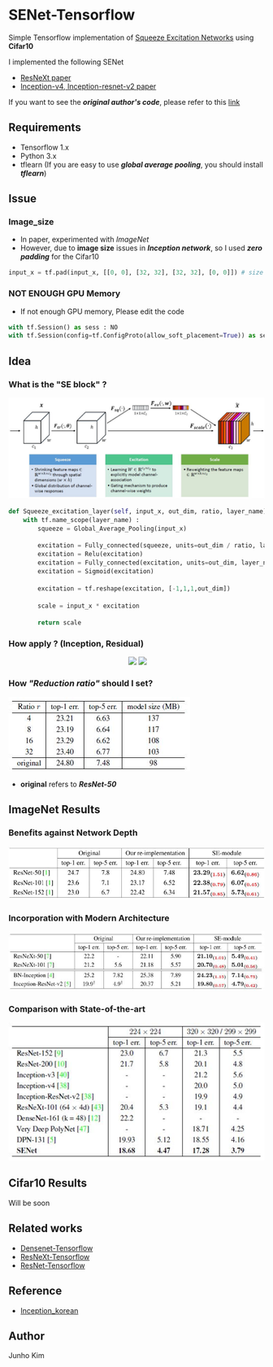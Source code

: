 # SENet-Tensorflow
Simple Tensorflow implementation of [Squeeze Excitation Networks](https://arxiv.org/abs/1709.01507) using **Cifar10** 

I implemented the following SENet
* [ResNeXt paper](https://arxiv.org/abs/1611.05431)
* [Inception-v4, Inception-resnet-v2 paper](https://arxiv.org/abs/1602.07261)

If you want to see the ***original author's code***, please refer to this [link](https://github.com/hujie-frank/SENet)



## Requirements
* Tensorflow 1.x
* Python 3.x
* tflearn (If you are easy to use ***global average pooling***, you should install ***tflearn***)

## Issue
### Image_size
* In paper, experimented with *ImageNet*
* However, due to **image size** issues in ***Inception network***, so I used ***zero padding*** for the Cifar10
```python
input_x = tf.pad(input_x, [[0, 0], [32, 32], [32, 32], [0, 0]]) # size 32x32 -> 96x96
```
### NOT ENOUGH GPU Memory
* If not enough GPU memory, Please edit the code
```python
with tf.Session() as sess : NO
with tf.Session(config=tf.ConfigProto(allow_soft_placement=True)) as sess : OK
```

## Idea
### What is the "SE block" ?
![senet](./assests/senet_block.JPG)
```python
def Squeeze_excitation_layer(self, input_x, out_dim, ratio, layer_name):
    with tf.name_scope(layer_name) :
        squeeze = Global_Average_Pooling(input_x)

        excitation = Fully_connected(squeeze, units=out_dim / ratio, layer_name=layer_name+'_fully_connected1')
        excitation = Relu(excitation)
        excitation = Fully_connected(excitation, units=out_dim, layer_name=layer_name+'_fully_connected2')
        excitation = Sigmoid(excitation)

        excitation = tf.reshape(excitation, [-1,1,1,out_dim])

        scale = input_x * excitation

        return scale
```

### How apply ? (Inception, Residual)
<div align="center">
   <img src="https://github.com/hujie-frank/SENet/blob/master/figures/SE-Inception-module.jpg" width="420">
  <img src="https://github.com/hujie-frank/SENet/blob/master/figures/SE-ResNet-module.jpg"  width="420">
</div>

### How *"Reduction ratio"* should I set?
![reduction](./assests/ratio.JPG)
* **original** refers to ***ResNet-50***

## ImageNet Results
### Benefits against Network Depth
![depth](./assests/benefit.JPG)

### Incorporation with Modern Architecture
![incorporation](./assests/incorporation.JPG)

### Comparison with State-of-the-art
![compare](./assests/state_of_art.JPG)

## Cifar10 Results
Will be soon

## Related works
* [Densenet-Tensorflow](https://github.com/taki0112/Densenet-Tensorflow)
* [ResNeXt-Tensorflow](https://github.com/taki0112/ResNeXt-Tensorflow)
* [ResNet-Tensorflow](https://github.com/taki0112/ResNet-Tensorflow)

## Reference
* [Inception_korean](https://norman3.github.io/papers/docs/google_inception.html)

## Author
Junho Kim

